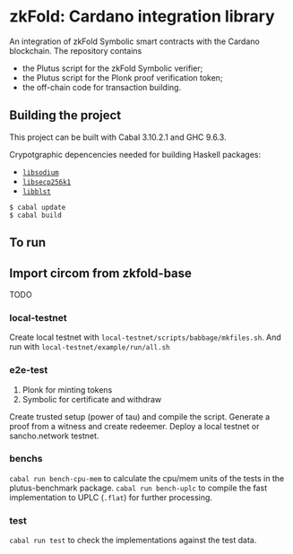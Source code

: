 # zkFold: Cardano integration library
An integration of zkFold Symbolic smart contracts with the Cardano blockchain. The repository contains
- the Plutus script for the zkFold Symbolic verifier;
- the Plutus script for the Plonk proof verification token;
- the off-chain code for transaction building.

## Building the project

This project can be built with Cabal 3.10.2.1 and GHC 9.6.3.

Crypotgraphic depencencies needed for building Haskell packages:

* [`libsodium`](https://github.com/jedisct1/libsodium)
* [`libsecp256k1`](https://github.com/bitcoin-core/secp256k1)
* [`libblst`](https://github.com/supranational/blst)

```
$ cabal update
$ cabal build
```

## To run

## Import circom from zkfold-base

TODO

### local-testnet

Create local testnet with `local-testnet/scripts/babbage/mkfiles.sh`.
And run with `local-testnet/example/run/all.sh`

### e2e-test

1) Plonk for minting tokens
2) Symbolic for certificate and withdraw

Create trusted setup (power of tau) and compile the script.
Generate a proof from a witness and create redeemer.
Deploy a local testnet or sancho.network testnet.

### benchs

`cabal run bench-cpu-mem` to calculate the cpu/mem units of the tests in the plutus-benchmark package.
`cabal run bench-uplc` to compile the fast implementation to UPLC (`.flat`) for further processing.

### test

`cabal run test` to check the implementations against the test data.
